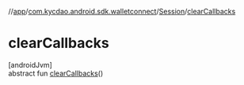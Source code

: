 //[app](../../../index.md)/[com.kycdao.android.sdk.walletconnect](../index.md)/[Session](index.md)/[clearCallbacks](clear-callbacks.md)

# clearCallbacks

[androidJvm]\
abstract fun [clearCallbacks](clear-callbacks.md)()
